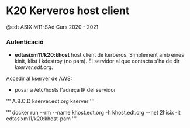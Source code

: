 # K20 Kerveros host client

@edt ASIX M11-SAd Curs 2020 - 2021

### Autenticació


 * **edtasixm11/k20:khost** host client de kerberos. Simplement amb eines kinit, klist i 
   kdestroy (no pam). El servidor al que contacta s'ha de dir *kserver.edt.org*.


Accedir al kserver de AWS:

 * posar a /etc/hosts l'adreça IP del servidor

'''
A.B.C.D kserver.edt.org kserver
'''

'''
docker run --rm --name khost.edt.org -h khost.edt.org --net 2hisix -it edtasixm11/k20:khost-pam
'''
